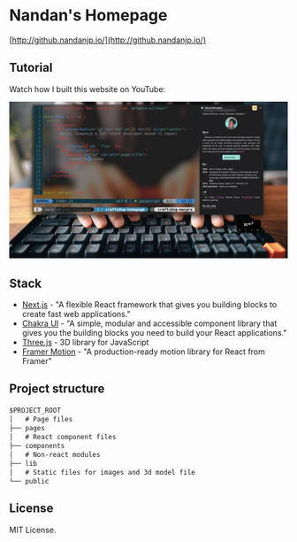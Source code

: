 # Nandan's Homepage

[http://github.nandanjp.io/](http://github.nandanjp.io/)

## Tutorial

Watch how I built this website on YouTube:

[![YouTube thumbnail](./doc/thumb.png)](https://www.youtube.com/watch?v=bSMZgXzC9AA)

## Stack

- [Next.js](https://nextjs.org/) - "A flexible React framework that gives you building blocks to create fast web applications."
- [Chakra UI](https://chakra-ui.com/) - "A simple, modular and accessible component library that gives you the building blocks you need to build your React applications."
- [Three.js](https://threejs.org/) - 3D library for JavaScript
- [Framer Motion](https://www.framer.com/motion/) - "A production-ready motion library for React from Framer"

## Project structure

```
$PROJECT_ROOT
│   # Page files
├── pages
│   # React component files
├── components
│   # Non-react modules
├── lib
│   # Static files for images and 3d model file
└── public
```

## License

MIT License.

